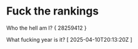# Fuck the rankings

Who the hell am I?
{ 28259412 }

What fucking year is it?
[ 2025-04-10T20:13:20Z ]
